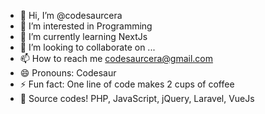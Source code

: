 - 👋 Hi, I’m @codesaurcera 
- 👀 I’m interested in Programming
- 🌱 I’m currently learning NextJs
- 💞️ I’m looking to collaborate on ...
- 📫 How to reach me codesaurcera@gmail.com
- 😄 Pronouns: Codesaur
- ⚡ Fun fact: One line of code makes 2 cups of coffee
- 👾 Source codes! PHP, JavaScript, jQuery, Laravel, VueJs

<!---
codesaurcera/codesaurcera is a ✨ special ✨ repository because its `README.md` (this file) appears on your GitHub profile.
You can click the Preview link to take a look at your changes.
--->
